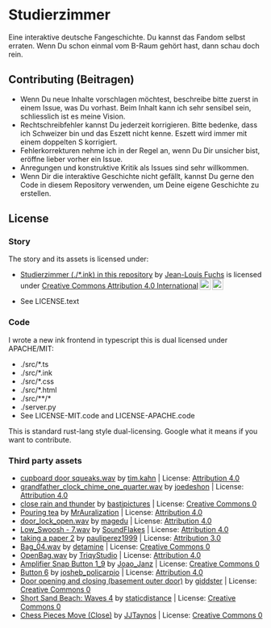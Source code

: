 # Studierzimmer

Eine interaktive deutsche Fangeschichte. Du kannst das Fandom selbst erraten.
Wenn Du schon einmal vom B-Raum gehört hast, dann schau doch rein.

## Contributing (Beitragen)

- Wenn Du neue Inhalte vorschlagen möchtest, beschreibe bitte zuerst in einem
  Issue, was Du vorhast. Beim Inhalt kann ich sehr sensibel sein, schliesslich ist
  es meine Vision.
- Rechtschreibfehler kannst Du jederzeit korrigieren. Bitte bedenke, dass ich
  Schweizer bin und das Eszett nicht kenne. Eszett wird immer mit einem doppelten
  S korrigiert.
- Fehlerkorrekturen nehme ich in der Regel an, wenn Du Dir unsicher
  bist, eröffne lieber vorher ein Issue.
- Anregungen und konstruktive Kritik als Issues sind sehr willkommen.
- Wenn Dir die interaktive Geschichte nicht gefällt, kannst Du gerne den Code in
  diesem Repository verwenden, um Deine eigene Geschichte zu erstellen.

## License

### Story

The story and its assets is licensed under:

- <p xmlns:cc="http://creativecommons.org/ns#" xmlns:dct="http://purl.org/dc/terms/"><a property="dct:title" rel="cc:attributionURL" href="https://github.com/rhizoome/studierzimmer/blob/main/studierzimmer.ink">Studierzimmer (./*.ink) in this repository</a> by <a rel="cc:attributionURL dct:creator" property="cc:attributionName" href="https://rhizoome.ch">Jean-Louis Fuchs</a> is licensed under <a href="https://creativecommons.org/licenses/by/4.0/?ref=chooser-v1" target="_blank" rel="license noopener noreferrer" style="display:inline-block;">Creative Commons Attribution 4.0 International<img style="height:22px!important;margin-left:3px;vertical-align:text-bottom;" src="https://mirrors.creativecommons.org/presskit/icons/cc.svg?ref=chooser-v1" alt=""><img style="height:22px!important;margin-left:3px;vertical-align:text-bottom;" src="https://mirrors.creativecommons.org/presskit/icons/by.svg?ref=chooser-v1" alt=""></a></p>
- See LICENSE.text

### Code

I wrote a new ink frontend in typescript this is dual licensed under APACHE/MIT:

- ./src/*.ts
- ./src/*.ink
- ./src/*.css
- ./src/*.html
- ./src/**/*
- ./server.py
- See LICENSE-MIT.code and LICENSE-APACHE.code

This is standard rust-lang style dual-licensing. Google what it means if you want to contribute.

### Third party assets

- <a href="https://freesound.org/people/tim.kahn/sounds/108784/">cupboard door squeaks.wav</a> by <a href="https://freesound.org/people/tim.kahn/">tim.kahn</a> | License: <a href="https://creativecommons.org/licenses/by/4.0/">Attribution 4.0</a>
- <a href="https://freesound.org/people/joedeshon/sounds/163371/">grandfather_clock_chime_one_quarter.wav</a> by <a href="https://freesound.org/people/joedeshon/">joedeshon</a> | License: <a href="https://creativecommons.org/licenses/by/4.0/">Attribution 4.0</a>
- <a href="https://freesound.org/people/bastipictures/sounds/243776/">close rain and thunder</a> by <a href="https://freesound.org/people/bastipictures/">bastipictures</a> | License: <a href="http://creativecommons.org/publicdomain/zero/1.0/">Creative Commons 0</a>
- <a href="https://freesound.org/people/MrAuralization/sounds/324937/">Pouring tea</a> by <a href="https://freesound.org/people/MrAuralization/">MrAuralization</a> | License: <a href="https://creativecommons.org/licenses/by/4.0/">Attribution 4.0</a>
- <a href="https://freesound.org/people/magedu/sounds/367423/">door_lock_open.wav</a> by <a href="https://freesound.org/people/magedu/">magedu</a> | License: <a href="https://creativecommons.org/licenses/by/4.0/">Attribution 4.0</a>
- <a href="https://freesound.org/people/SoundFlakes/sounds/416478/">Low_Swoosh - 7.wav</a> by <a href="https://freesound.org/people/SoundFlakes/">SoundFlakes</a> | License: <a href="https://creativecommons.org/licenses/by/4.0/">Attribution 4.0</a>
- <a href="https://freesound.org/people/pauliperez1999/sounds/428748/">taking a paper 2</a> by <a href="https://freesound.org/people/pauliperez1999/">pauliperez1999</a> | License: <a href="http://creativecommons.org/licenses/by/3.0/">Attribution 3.0</a>
- <a href="https://freesound.org/people/detamine/sounds/458372/">Bag_04.wav</a> by <a href="https://freesound.org/people/detamine/">detamine</a> | License: <a href="http://creativecommons.org/publicdomain/zero/1.0/">Creative Commons 0</a>
- <a href="https://freesound.org/people/TriqyStudio/sounds/467604/">OpenBag.wav</a> by <a href="https://freesound.org/people/TriqyStudio/">TriqyStudio</a> | License: <a href="https://creativecommons.org/licenses/by/4.0/">Attribution 4.0</a>
- <a href="https://freesound.org/people/Joao_Janz/sounds/477519/">Amplifier Snap Button 1_9</a> by <a href="https://freesound.org/people/Joao_Janz/">Joao_Janz</a> | License: <a href="http://creativecommons.org/publicdomain/zero/1.0/">Creative Commons 0</a>
- <a href="https://freesound.org/people/josheb_policarpio/sounds/613405/">Button 6</a> by <a href="https://freesound.org/people/josheb_policarpio/">josheb_policarpio</a> | License: <a href="https://creativecommons.org/licenses/by/4.0/">Attribution 4.0</a>
- <a href="https://freesound.org/people/giddster/sounds/661997/">Door opening and closing (basement outer door)</a> by <a href="https://freesound.org/people/giddster/">giddster</a> | License: <a href="http://creativecommons.org/publicdomain/zero/1.0/">Creative Commons 0</a>
- <a href="https://freesound.org/people/staticdistance/sounds/717147/">Short Sand Beach: Waves 4</a> by <a href="https://freesound.org/people/staticdistance/">staticdistance</a> | License: <a href="http://creativecommons.org/publicdomain/zero/1.0/">Creative Commons 0</a>
- <a href="https://freesound.org/people/JJTaynos/sounds/733927/">Chess Pieces Move (Close)</a> by <a href="https://freesound.org/people/JJTaynos/">JJTaynos</a> | License: <a href="http://creativecommons.org/publicdomain/zero/1.0/">Creative Commons 0</a>

